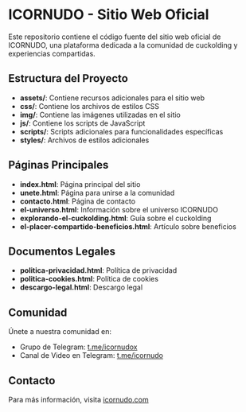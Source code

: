 # ICORNUDO - Sitio Web Oficial

Este repositorio contiene el código fuente del sitio web oficial de ICORNUDO, una plataforma dedicada a la comunidad de cuckolding y experiencias compartidas.

## Estructura del Proyecto

- **assets/**: Contiene recursos adicionales para el sitio web
- **css/**: Contiene los archivos de estilos CSS
- **img/**: Contiene las imágenes utilizadas en el sitio
- **js/**: Contiene los scripts de JavaScript
- **scripts/**: Scripts adicionales para funcionalidades específicas
- **styles/**: Archivos de estilos adicionales

## Páginas Principales

- **index.html**: Página principal del sitio
- **unete.html**: Página para unirse a la comunidad
- **contacto.html**: Página de contacto
- **el-universo.html**: Información sobre el universo ICORNUDO
- **explorando-el-cuckolding.html**: Guía sobre el cuckolding
- **el-placer-compartido-beneficios.html**: Artículo sobre beneficios

## Documentos Legales

- **politica-privacidad.html**: Política de privacidad
- **politica-cookies.html**: Política de cookies
- **descargo-legal.html**: Descargo legal

## Comunidad

Únete a nuestra comunidad en:
- Grupo de Telegram: [t.me/icornudox](https://t.me/icornudox)
- Canal de Video en Telegram: [t.me/icornudo](https://t.me/icornudo)

## Contacto

Para más información, visita [icornudo.com](https://icornudo.com)
